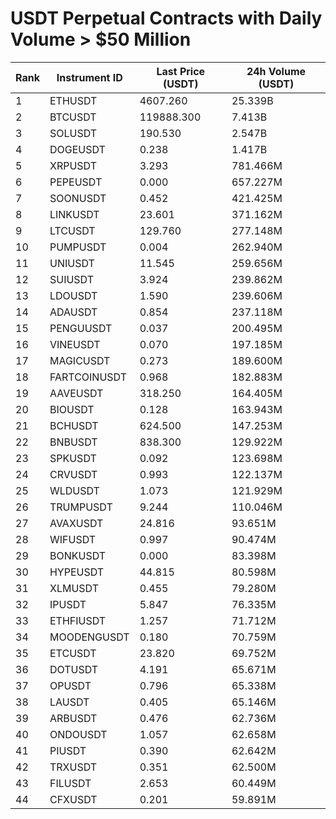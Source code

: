 # USDT Perpetual Contracts with Daily Volume > $50 Million

| Rank | Instrument ID | Last Price (USDT) | 24h Volume (USDT) |
|------|---------------|-------------------|-------------------|
| 1 | ETHUSDT | 4607.260 | 25.339B |
| 2 | BTCUSDT | 119888.300 | 7.413B |
| 3 | SOLUSDT | 190.530 | 2.547B |
| 4 | DOGEUSDT | 0.238 | 1.417B |
| 5 | XRPUSDT | 3.293 | 781.466M |
| 6 | PEPEUSDT | 0.000 | 657.227M |
| 7 | SOONUSDT | 0.452 | 421.425M |
| 8 | LINKUSDT | 23.601 | 371.162M |
| 9 | LTCUSDT | 129.760 | 277.148M |
| 10 | PUMPUSDT | 0.004 | 262.940M |
| 11 | UNIUSDT | 11.545 | 259.656M |
| 12 | SUIUSDT | 3.924 | 239.862M |
| 13 | LDOUSDT | 1.590 | 239.606M |
| 14 | ADAUSDT | 0.854 | 237.118M |
| 15 | PENGUUSDT | 0.037 | 200.495M |
| 16 | VINEUSDT | 0.070 | 197.185M |
| 17 | MAGICUSDT | 0.273 | 189.600M |
| 18 | FARTCOINUSDT | 0.968 | 182.883M |
| 19 | AAVEUSDT | 318.250 | 164.405M |
| 20 | BIOUSDT | 0.128 | 163.943M |
| 21 | BCHUSDT | 624.500 | 147.253M |
| 22 | BNBUSDT | 838.300 | 129.922M |
| 23 | SPKUSDT | 0.092 | 123.698M |
| 24 | CRVUSDT | 0.993 | 122.137M |
| 25 | WLDUSDT | 1.073 | 121.929M |
| 26 | TRUMPUSDT | 9.244 | 110.046M |
| 27 | AVAXUSDT | 24.816 | 93.651M |
| 28 | WIFUSDT | 0.997 | 90.474M |
| 29 | BONKUSDT | 0.000 | 83.398M |
| 30 | HYPEUSDT | 44.815 | 80.598M |
| 31 | XLMUSDT | 0.455 | 79.280M |
| 32 | IPUSDT | 5.847 | 76.335M |
| 33 | ETHFIUSDT | 1.257 | 71.712M |
| 34 | MOODENGUSDT | 0.180 | 70.759M |
| 35 | ETCUSDT | 23.820 | 69.752M |
| 36 | DOTUSDT | 4.191 | 65.671M |
| 37 | OPUSDT | 0.796 | 65.338M |
| 38 | LAUSDT | 0.405 | 65.146M |
| 39 | ARBUSDT | 0.476 | 62.736M |
| 40 | ONDOUSDT | 1.057 | 62.658M |
| 41 | PIUSDT | 0.390 | 62.642M |
| 42 | TRXUSDT | 0.351 | 62.500M |
| 43 | FILUSDT | 2.653 | 60.449M |
| 44 | CFXUSDT | 0.201 | 59.891M |
